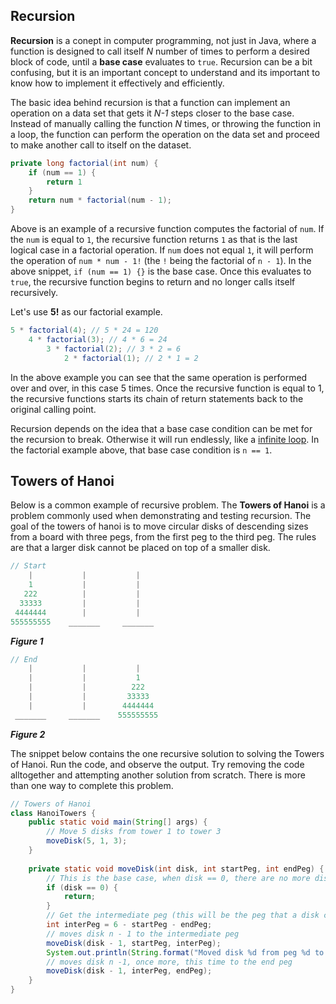 ## Recursion

**Recursion** is a conept in computer programming, not just in Java, where a function is designed to call itself *N* number of times to perform a desired block of code, until a **base case** evaluates to `true`. Recursion can be a bit confusing, but it is an important concept to understand and its important to know how to implement it effectively and efficiently. 

The basic idea behind recursion is that a function can implement an operation on a data set that gets it *N-1* steps closer to the base case. Instead of manually calling the function *N* times, or throwing the function in a loop, the function can perform the operation on the data set and proceed to make another call to itself on the dataset. 

```Java
private long factorial(int num) {
    if (num == 1) {
        return 1
    }
    return num * factorial(num - 1);
}
```

Above is an example of a recursive function computes the factorial of `num`. If the `num` is equal to `1`, the recursive function returns `1` as that is the last logical case in a factorial operation. If `num` does not equal `1`, it will perform the operation of `num * num - 1!` (the `!` being the factorial of `n - 1`). In the above snippet, `if (num == 1) {}` is the base case. Once this evaluates to `true`, the recursive function begins to return and no longer calls itself recursively. 

Let's use **5!** as our factorial example. 

```java
5 * factorial(4); // 5 * 24 = 120
	4 * factorial(3); // 4 * 6 = 24
		3 * factorial(2); // 3 * 2 = 6
			2 * factorial(1); // 2 * 1 = 2
```

In the above example you can see that the same operation is performed over and over, in this case 5 times. Once the recursive function is equal to 1, the recursive functions starts its chain of return statements back to the original calling point. 

Recursion depends on the idea that a base case condition can be met for the recursion to break. Otherwise it will run endlessly, like a <u>infinite loop</u>. In the factorial example above, that base case condition is  `n == 1`. 

## Towers of Hanoi

Below is a common example of recursive problem. The **Towers of Hanoi** is a problem commonly used when demonstrating and testing recursion. The goal of the towers of hanoi is to move circular disks of descending sizes from a board with three pegs, from the first peg to the third peg. The rules are that a larger disk cannot be placed on top of a smaller disk.

```Java
// Start
 	|			|			|
    1			|			|
   222			|			|
  33333			|			|
 4444444		|			|
555555555 	 _______	 _______
```

***Figure 1***

```java
// End 	
	|			|			|
    |			|			1
   	|			|		   222
  	|			|		  33333
 	|			|		 4444444
 _______ 	 _______	555555555
```

***Figure 2***

The snippet below contains the one recursive solution to solving the Towers of Hanoi. Run the code, and observe the output. Try removing the code alltogether and attempting another solution from scratch. There is more than one way to complete this problem. 

```java
// Towers of Hanoi
class HanoiTowers {
    public static void main(String[] args) {
        // Move 5 disks from tower 1 to tower 3
        moveDisk(5, 1, 3);
    }
    
    private static void moveDisk(int disk, int startPeg, int endPeg) {
        // This is the base case, when disk == 0, there are no more disks to move
        if (disk == 0) {
            return;
        }
        // Get the intermediate peg (this will be the peg that a disk can move to). By using the 6 as a constant (2x the tower limit), we can get the available peg by subtracting starting and ending peg, with a min value of 3 and a max of 5. This line of code can replace the need to implement a control statement
        int interPeg = 6 - startPeg - endPeg;
        // moves disk n - 1 to the intermediate peg
        moveDisk(disk - 1, startPeg, interPeg);
        System.out.println(String.format("Moved disk %d from peg %d to peg %d", disk, startPeg, endPeg));
        // moves disk n -1, once more, this time to the end peg
        moveDisk(disk - 1, interPeg, endPeg);
    }
}
```





